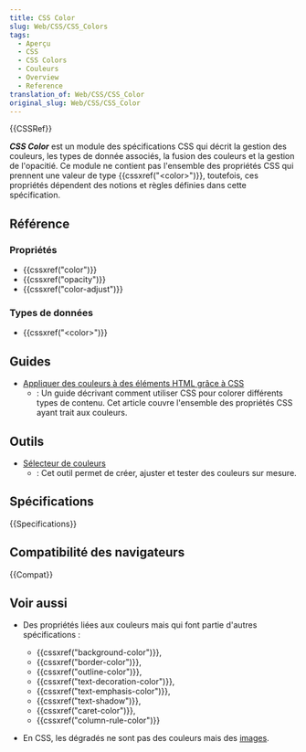 ```yaml
---
title: CSS Color
slug: Web/CSS/CSS_Colors
tags:
  - Aperçu
  - CSS
  - CSS Colors
  - Couleurs
  - Overview
  - Reference
translation_of: Web/CSS/CSS_Color
original_slug: Web/CSS/CSS_Color
---
```


{{CSSRef}}

**_CSS Color_** est un module des spécifications CSS qui décrit la gestion des couleurs, les types de donnée associés, la fusion des couleurs et la gestion de l'opacitié. Ce module ne contient pas l'ensemble des propriétés CSS qui prennent une valeur de type {{cssxref("&lt;color&gt;")}}, toutefois, ces propriétés dépendent des notions et règles définies dans cette spécification.

## Référence

### Propriétés

- {{cssxref("color")}}
- {{cssxref("opacity")}}
- {{cssxref("color-adjust")}}

### Types de données

- {{cssxref("&lt;color&gt;")}}

## Guides

- [Appliquer des couleurs à des éléments HTML grâce à CSS](/fr/docs/Web/HTML/Appliquer_des_couleurs)
  - : Un guide décrivant comment utiliser CSS pour colorer différents types de contenu. Cet article couvre l'ensemble des propriétés CSS ayant trait aux couleurs.

## Outils

- [Sélecteur de couleurs](/fr/docs/Web/CSS/Couleurs_CSS/Sélecteur_de_couleurs)
  - : Cet outil permet de créer, ajuster et tester des couleurs sur mesure.

## Spécifications

{{Specifications}}

## Compatibilité des navigateurs

{{Compat}}

## Voir aussi

- Des propriétés liées aux couleurs mais qui font partie d'autres spécifications :

  - {{cssxref("background-color")}},
  - {{cssxref("border-color")}},
  - {{cssxref("outline-color")}},
  - {{cssxref("text-decoration-color")}},
  - {{cssxref("text-emphasis-color")}},
  - {{cssxref("text-shadow")}},
  - {{cssxref("caret-color")}},
  - {{cssxref("column-rule-color")}}

- En CSS, les dégradés ne sont pas des couleurs mais des [images](/fr/docs/Web/CSS/CSS_Images).

